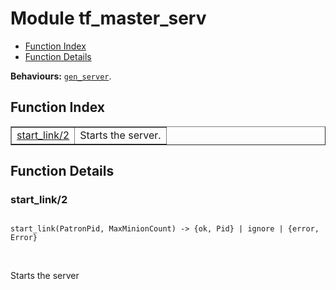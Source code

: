 

# Module tf_master_serv #
* [Function Index](#index)
* [Function Details](#functions)

__Behaviours:__ [`gen_server`](gen_server.md).

<a name="index"></a>

## Function Index ##


<table width="100%" border="1" cellspacing="0" cellpadding="2" summary="function index"><tr><td valign="top"><a href="#start_link-2">start_link/2</a></td><td>
Starts the server.</td></tr></table>


<a name="functions"></a>

## Function Details ##

<a name="start_link-2"></a>

### start_link/2 ###

<pre><code>
start_link(PatronPid, MaxMinionCount) -&gt; {ok, Pid} | ignore | {error, Error}
</code></pre>
<br />

Starts the server

